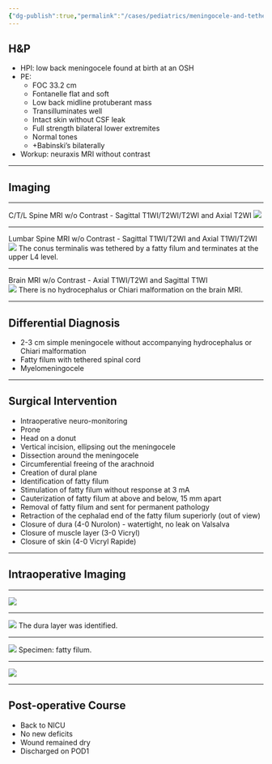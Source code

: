 ```yaml
---
{"dg-publish":true,"permalink":"/cases/pediatrics/meningocele-and-tethered-cord/","tags":["pediatric"],"created":"2023-10-14T22:48:32.188-07:00","updated":"2023-12-27T14:14:16.689-08:00"}
---
```



## H&P

- HPI: low back meningocele found at birth at an OSH
- PE: 
	- FOC 33.2 cm
	- Fontanelle flat and soft
	- Low back midline protuberant mass
	- Transilluminates well
	- Intact skin without CSF leak
	- Full strength bilateral lower extremites
	- Normal tones
	- +Babinski’s bilaterally
- Workup: neuraxis MRI without contrast

---

## Imaging

---

C/T/L Spine MRI w/o Contrast - Sagittal T1WI/T2WI/T2WI  and Axial T2WI 
![](https://i.imgur.com/usYFpS8.jpg)

---

Lumbar Spine MRI w/o Contrast - Sagittal T1WI/T2WI and Axial T1WI/T2WI 
![](https://i.imgur.com/Xx5J4HF.png)
The conus terminalis was tethered by a fatty filum and terminates at the upper L4 level.

---

Brain MRI w/o Contrast - Axial T1WI/T2WI and Sagittal T1WI  
![](https://i.imgur.com/1by1nE8.png)
There is no hydrocephalus or Chiari malformation on the brain MRI.

---

## Differential Diagnosis

- 2-3 cm simple meningocele without accompanying hydrocephalus or Chiari malformation
- Fatty filum with tethered spinal cord
- Myelomeningocele

---

## Surgical Intervention

- Intraoperative neuro-monitoring
- Prone
- Head on a donut
- Vertical incision, ellipsing out the meningocele
-  Dissection around the meningocele
- Circumferential freeing of the arachnoid
- Creation of dural plane 
- Identification of fatty filum
- Stimulation of fatty filum without response at 3 mA
- Cauterization of fatty filum at above and below, 15 mm apart
- Removal of fatty filum and sent for permanent pathology
- Retraction of the cephalad end of the fatty filum superiorly (out of view)
- Closure of dura (4-0 Nurolon) - watertight, no leak on Valsalva
- Closure of muscle layer (3-0 Vicryl)
- Closure of skin (4-0 Vicryl Rapide)

---

## Intraoperative Imaging

---

![](https://i.imgur.com/p0DaEt4.jpg)

---

![](https://i.imgur.com/PE3RJ6C.jpg)
The dura layer was identified.

---

![](https://i.imgur.com/z0p0qsY.jpg)
Specimen: fatty filum.

---

![](https://i.imgur.com/W6OYcqB.jpg)

---

## Post-operative Course

- Back to NICU
- No new deficits
- Wound remained dry
- Discharged on POD1
